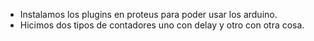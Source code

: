 - Instalamos los plugins en proteus para poder usar los arduino.
- Hicimos dos tipos de contadores uno con delay y otro con otra cosa.
